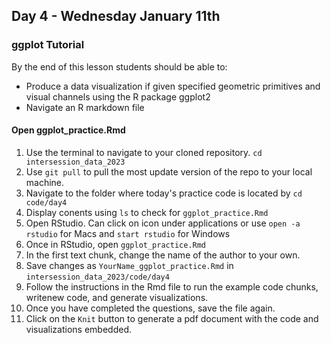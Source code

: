 ## Day 4 - Wednesday January 11th

### ggplot Tutorial

By the end of this lesson students should be able to:
- Produce a data visualization if given specified geometric primitives and visual channels using the R package ggplot2
- Navigate an R markdown file 

#### Open ggplot_practice.Rmd

1. Use the terminal to navigate to your cloned repository. `cd intersession_data_2023`
2. Use `git pull` to pull the most update version of the repo to your local machine.
3. Navigate to the folder where today's practice code is located by `cd code/day4`
4. Display conents using `ls` to check for `ggplot_practice.Rmd`
5. Open RStudio. Can click on icon under applications or use `open -a rstudio` for Macs and `start rstudio` for Windows
6. Once in RStudio, open `ggplot_practice.Rmd`
7. In the first text chunk, change the name of the author to your own.
8. Save changes as `YourName_ggplot_practice.Rmd` in `intersession_data_2023/code/day4`
9. Follow the instructions in the Rmd file to run the example code chunks, writenew code, and generate visualizations.
10. Once you have completed the questions, save the file again.
11. Click on the `Knit` button to generate a pdf document with the code and visualizations embedded.
